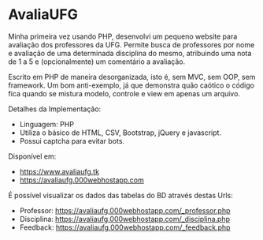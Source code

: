 # AvaliaUFG

Minha primeira vez usando PHP, desenvolvi um pequeno website para avaliação dos professores da UFG. Permite busca de professores por nome e avaliação de uma determinada disciplina do mesmo, atribuindo uma nota de 1 a 5 e (opcionalmente) um comentário a avaliação.

Escrito em PHP de maneira desorganizada, isto é, sem MVC, sem OOP, sem framework. Um bom anti-exemplo, já que demonstra quão caótico o código fica quando se mistura modelo, controle e view em apenas um arquivo.

Detalhes da Implementação:

 - Linguagem: PHP
 - Utiliza o básico de HTML, CSV, Bootstrap, jQuery e javascript.
 - Possui captcha para evitar bots.

Disponível em:
 - https://www.avaliaufg.tk
 - https://avaliaufg.000webhostapp.com

É possível visualizar os dados das tabelas do BD através destas Urls: 
 - Professor:  https://avaliaufg.000webhostapp.com/_professor.php 
 - Disciplina: https://avaliaufg.000webhostapp.com/_disciplina.php
 - Feedback:   https://avaliaufg.000webhostapp.com/_feedback.php 
